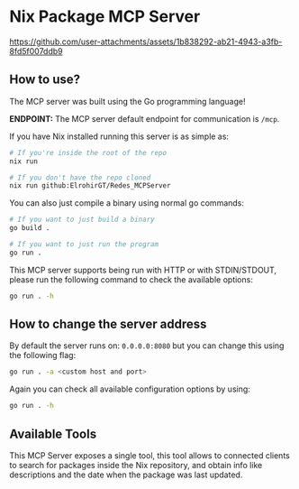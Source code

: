 # Nix Package MCP Server

https://github.com/user-attachments/assets/1b838292-ab21-4943-a3fb-8fd5f007ddb9

## How to use?

The MCP server was built using the Go programming language!

**ENDPOINT:** The MCP server default endpoint for communication is `/mcp`.

If you have Nix installed running this server is as simple as:

```bash
# If you're inside the root of the repo
nix run
```

```bash
# If you don't have the repo cloned
nix run github:ElrohirGT/Redes_MCPServer
```

You can also just compile a binary using normal go commands:

```bash
# If you want to just build a binary
go build .
```

```bash
# If you want to just run the program
go run . 
```

This MCP server supports being run with HTTP or with STDIN/STDOUT, please run
the following command to check the available options:

```bash
go run . -h
```

## How to change the server address

By default the server runs on: `0.0.0.0:8080` but you can change this using the
following flag:

```bash
go run . -a <custom host and port>
```

Again you can check all available configuration options by using:

```bash
go run . -h
```

## Available Tools

This MCP Server exposes a single tool, this tool allows to connected clients to
search for packages inside the Nix repository, and obtain info like descriptions
and the date when the package was last updated.
